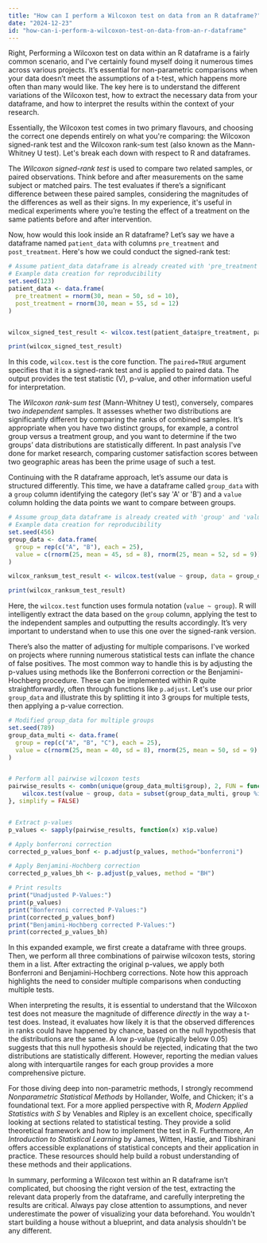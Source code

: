 ```yaml
---
title: "How can I perform a Wilcoxon test on data from an R dataframe?"
date: "2024-12-23"
id: "how-can-i-perform-a-wilcoxon-test-on-data-from-an-r-dataframe"
---
```


Right,  Performing a Wilcoxon test on data within an R dataframe is a fairly common scenario, and I've certainly found myself doing it numerous times across various projects. It’s essential for non-parametric comparisons when your data doesn’t meet the assumptions of a t-test, which happens more often than many would like. The key here is to understand the different variations of the Wilcoxon test, how to extract the necessary data from your dataframe, and how to interpret the results within the context of your research.

Essentially, the Wilcoxon test comes in two primary flavours, and choosing the correct one depends entirely on what you're comparing: the Wilcoxon signed-rank test and the Wilcoxon rank-sum test (also known as the Mann-Whitney U test). Let's break each down with respect to R and dataframes.

The *Wilcoxon signed-rank test* is used to compare two related samples, or paired observations. Think before and after measurements on the same subject or matched pairs. The test evaluates if there’s a significant difference between these paired samples, considering the magnitudes of the differences as well as their signs. In my experience, it's useful in medical experiments where you’re testing the effect of a treatment on the same patients before and after intervention.

Now, how would this look inside an R dataframe? Let’s say we have a dataframe named `patient_data` with columns `pre_treatment` and `post_treatment`. Here's how we could conduct the signed-rank test:

```r
# Assume patient_data dataframe is already created with 'pre_treatment' and 'post_treatment' columns
# Example data creation for reproducibility
set.seed(123)
patient_data <- data.frame(
  pre_treatment = rnorm(30, mean = 50, sd = 10),
  post_treatment = rnorm(30, mean = 55, sd = 12)
)


wilcox_signed_test_result <- wilcox.test(patient_data$pre_treatment, patient_data$post_treatment, paired = TRUE)

print(wilcox_signed_test_result)
```

In this code, `wilcox.test` is the core function. The `paired=TRUE` argument specifies that it is a signed-rank test and is applied to paired data. The output provides the test statistic (V), p-value, and other information useful for interpretation.

The *Wilcoxon rank-sum test* (Mann-Whitney U test), conversely, compares two *independent* samples. It assesses whether two distributions are significantly different by comparing the ranks of combined samples. It’s appropriate when you have two distinct groups, for example, a control group versus a treatment group, and you want to determine if the two groups’ data distributions are statistically different. In past analysis I've done for market research, comparing customer satisfaction scores between two geographic areas has been the prime usage of such a test.

Continuing with the R dataframe approach, let’s assume our data is structured differently. This time, we have a dataframe called `group_data` with a `group` column identifying the category (let's say 'A' or 'B') and a `value` column holding the data points we want to compare between groups.

```r
# Assume group_data dataframe is already created with 'group' and 'value' columns
# Example data creation for reproducibility
set.seed(456)
group_data <- data.frame(
  group = rep(c("A", "B"), each = 25),
  value = c(rnorm(25, mean = 45, sd = 8), rnorm(25, mean = 52, sd = 9))
)

wilcox_ranksum_test_result <- wilcox.test(value ~ group, data = group_data)

print(wilcox_ranksum_test_result)
```

Here, the `wilcox.test` function uses formula notation (`value ~ group`). R will intelligently extract the data based on the `group` column, applying the test to the independent samples and outputting the results accordingly. It’s very important to understand when to use this one over the signed-rank version.

There’s also the matter of adjusting for multiple comparisons. I've worked on projects where running numerous statistical tests can inflate the chance of false positives. The most common way to handle this is by adjusting the p-values using methods like the Bonferroni correction or the Benjamini-Hochberg procedure. These can be implemented within R quite straightforwardly, often through functions like `p.adjust`. Let's use our prior `group_data` and illustrate this by splitting it into 3 groups for multiple tests, then applying a p-value correction.

```r
# Modified group_data for multiple groups
set.seed(789)
group_data_multi <- data.frame(
  group = rep(c("A", "B", "C"), each = 25),
  value = c(rnorm(25, mean = 40, sd = 8), rnorm(25, mean = 50, sd = 9), rnorm(25, mean = 48, sd = 7))
)


# Perform all pairwise wilcoxon tests
pairwise_results <- combn(unique(group_data_multi$group), 2, FUN = function(groups){
    wilcox.test(value ~ group, data = subset(group_data_multi, group %in% groups))
}, simplify = FALSE)


# Extract p-values
p_values <- sapply(pairwise_results, function(x) x$p.value)

# Apply bonferroni correction
corrected_p_values_bonf <- p.adjust(p_values, method="bonferroni")

# Apply Benjamini-Hochberg correction
corrected_p_values_bh <- p.adjust(p_values, method = "BH")

# Print results
print("Unadjusted P-Values:")
print(p_values)
print("Bonferroni corrected P-Values:")
print(corrected_p_values_bonf)
print("Benjamini-Hochberg corrected P-Values:")
print(corrected_p_values_bh)
```

In this expanded example, we first create a dataframe with three groups. Then, we perform all three combinations of pairwise wilcoxon tests, storing them in a list. After extracting the original p-values, we apply both Bonferroni and Benjamini-Hochberg corrections. Note how this approach highlights the need to consider multiple comparisons when conducting multiple tests.

When interpreting the results, it is essential to understand that the Wilcoxon test does not measure the magnitude of difference *directly* in the way a t-test does. Instead, it evaluates how likely it is that the observed differences in ranks could have happened by chance, based on the null hypothesis that the distributions are the same. A low p-value (typically below 0.05) suggests that this null hypothesis should be rejected, indicating that the two distributions are statistically different. However, reporting the median values along with interquartile ranges for each group provides a more comprehensive picture.

For those diving deep into non-parametric methods, I strongly recommend *Nonparametric Statistical Methods* by Hollander, Wolfe, and Chicken; it's a foundational text. For a more applied perspective with R, *Modern Applied Statistics with S* by Venables and Ripley is an excellent choice, specifically looking at sections related to statistical testing. They provide a solid theoretical framework and how to implement the test in R. Furthermore, *An Introduction to Statistical Learning* by James, Witten, Hastie, and Tibshirani offers accessible explanations of statistical concepts and their application in practice. These resources should help build a robust understanding of these methods and their applications.

In summary, performing a Wilcoxon test within an R dataframe isn’t complicated, but choosing the right version of the test, extracting the relevant data properly from the dataframe, and carefully interpreting the results are critical. Always pay close attention to assumptions, and never underestimate the power of visualizing your data beforehand. You wouldn't start building a house without a blueprint, and data analysis shouldn't be any different.
